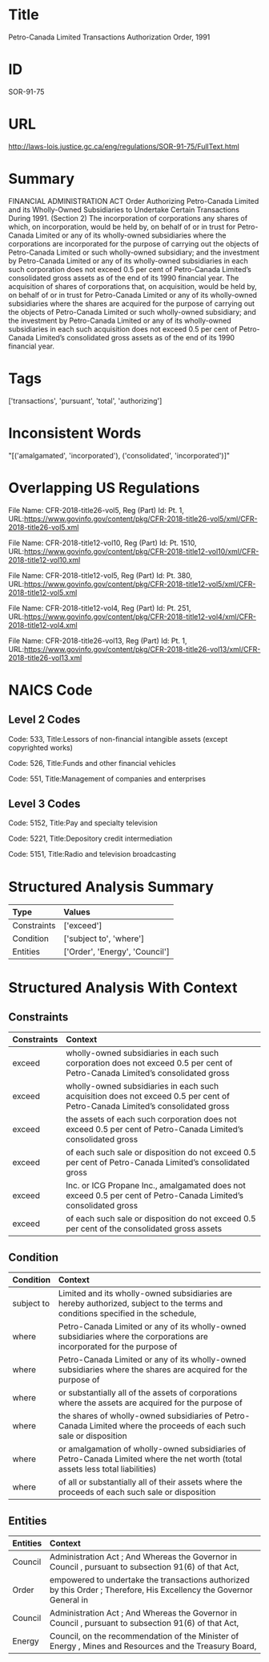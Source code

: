 # Title
Petro-Canada Limited Transactions Authorization Order, 1991


# ID
SOR-91-75

# URL
http://laws-lois.justice.gc.ca/eng/regulations/SOR-91-75/FullText.html


# Summary
FINANCIAL ADMINISTRATION ACT Order Authorizing Petro-Canada Limited and its Wholly-Owned Subsidiaries to Undertake Certain Transactions During 1991.
(Section 2) The incorporation of corporations any shares of which, on incorporation, would be held by, on behalf of or in trust for Petro-Canada Limited or any of its wholly-owned subsidiaries where the corporations are incorporated for the purpose of carrying out the objects of Petro-Canada Limited or such wholly-owned subsidiary; and the investment by Petro-Canada Limited or any of its wholly-owned subsidiaries in each such corporation does not exceed 0.5 per cent of Petro-Canada Limited’s consolidated gross assets as of the end of its 1990 financial year.
The acquisition of shares of corporations that, on acquisition, would be held by, on behalf of or in trust for Petro-Canada Limited or any of its wholly-owned subsidiaries where the shares are acquired for the purpose of carrying out the objects of Petro-Canada Limited or such wholly-owned subsidiary; and the investment by Petro-Canada Limited or any of its wholly-owned subsidiaries in each such acquisition does not exceed 0.5 per cent of Petro-Canada Limited’s consolidated gross assets as of the end of its 1990 financial year.


# Tags
['transactions', 'pursuant', 'total', 'authorizing']


# Inconsistent Words
"[('amalgamated', 'incorporated'), ('consolidated', 'incorporated')]"


# Overlapping US Regulations
File Name: CFR-2018-title26-vol5, Reg (Part) Id: Pt. 1, URL:https://www.govinfo.gov/content/pkg/CFR-2018-title26-vol5/xml/CFR-2018-title26-vol5.xml

File Name: CFR-2018-title12-vol10, Reg (Part) Id: Pt. 1510, URL:https://www.govinfo.gov/content/pkg/CFR-2018-title12-vol10/xml/CFR-2018-title12-vol10.xml

File Name: CFR-2018-title12-vol5, Reg (Part) Id: Pt. 380, URL:https://www.govinfo.gov/content/pkg/CFR-2018-title12-vol5/xml/CFR-2018-title12-vol5.xml

File Name: CFR-2018-title12-vol4, Reg (Part) Id: Pt. 251, URL:https://www.govinfo.gov/content/pkg/CFR-2018-title12-vol4/xml/CFR-2018-title12-vol4.xml

File Name: CFR-2018-title26-vol13, Reg (Part) Id: Pt. 1, URL:https://www.govinfo.gov/content/pkg/CFR-2018-title26-vol13/xml/CFR-2018-title26-vol13.xml




# NAICS Code
## Level 2 Codes
Code: 533, Title:Lessors of non-financial intangible assets (except copyrighted works)

Code: 526, Title:Funds and other financial vehicles

Code: 551, Title:Management of companies and enterprises




## Level 3 Codes
Code: 5152, Title:Pay and specialty television

Code: 5221, Title:Depository credit intermediation

Code: 5151, Title:Radio and television broadcasting







# Structured Analysis Summary
| Type        | Values                         |
|:------------|:-------------------------------|
| Constraints | ['exceed']                     |
| Condition   | ['subject to', 'where']        |
| Entities    | ['Order', 'Energy', 'Council'] |


# Structured Analysis With Context
 


## Constraints
| Constraints   | Context                                                                                                                      |
|:--------------|:-----------------------------------------------------------------------------------------------------------------------------|
| exceed        | wholly-owned subsidiaries in each such corporation does not exceed 0.5 per cent of Petro-Canada Limited’s consolidated gross |
| exceed        | wholly-owned subsidiaries in each such acquisition does not exceed 0.5 per cent of Petro-Canada Limited’s consolidated gross |
| exceed        | the assets of each such corporation does not exceed 0.5 per cent of Petro-Canada Limited’s consolidated gross                |
| exceed        | of each such sale or disposition do not exceed 0.5 per cent of Petro-Canada Limited’s consolidated gross                     |
| exceed        | Inc. or ICG Propane Inc., amalgamated does not exceed 0.5 per cent of Petro-Canada Limited’s consolidated gross              |
| exceed        | of each such sale or disposition do not exceed 0.5 per cent of the consolidated gross assets                                 |


## Condition
| Condition   | Context                                                                                                                         |
|:------------|:--------------------------------------------------------------------------------------------------------------------------------|
| subject to  | Limited and its wholly-owned subsidiaries are hereby authorized, subject to the terms and conditions specified in the schedule, |
| where       | Petro-Canada Limited or any of its wholly-owned subsidiaries where the corporations are incorporated for the purpose of         |
| where       | Petro-Canada Limited or any of its wholly-owned subsidiaries where the shares are acquired for the purpose of                   |
| where       | or substantially all of the assets of corporations where the assets are acquired for the purpose of                             |
| where       | the shares of wholly-owned subsidiaries of Petro-Canada Limited where the proceeds of each such sale or disposition             |
| where       | or amalgamation of wholly-owned subsidiaries of Petro-Canada Limited where the net worth (total assets less total liabilities)  |
| where       | of all or substantially all of their assets where the proceeds of each such sale or disposition                                 |


## Entities
| Entities   | Context                                                                                                              |
|:-----------|:---------------------------------------------------------------------------------------------------------------------|
| Council    | Administration Act ; And Whereas the Governor in Council , pursuant to subsection 91(6) of that Act,                 |
| Order      | empowered to undertake the transactions authorized by this Order ; Therefore, His Excellency the Governor General in |
| Council    | Administration Act ; And Whereas the Governor in Council , pursuant to subsection 91(6) of that Act,                 |
| Energy     | Council, on the recommendation of the Minister of Energy , Mines and Resources and the Treasury Board,               |


